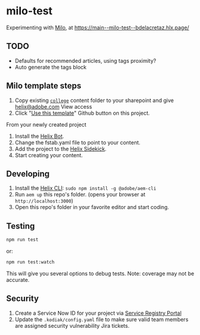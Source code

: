 # milo-test

Experimenting with [Milo](https://milo.adobe.com/), at https://main--milo-test--bdelacretaz.hlx.page/

## TODO
- Defaults for recommended articles, using tags proximity?
- Auto generate the tags block

## Milo template steps

1. Copy existing [`college`](https://adobe.sharepoint.com/:f:/r/sites/adobecom/Shared%20Documents/demos/college) content folder to your sharepoint and give helix@adobe.com View access
2. Click "[Use this template](https://github.com/adobecom/milo-college/generate)" Github button on this project.

From your newly created project

1. Install the [Helix Bot](https://github.com/apps/helix-bot/installations/new).
2. Change the fstab.yaml file to point to your content.
3. Add the project to the [Helix Sidekick](https://github.com/adobe/helix-sidekick).
4. Start creating your content.

## Developing
1. Install the [Helix CLI](https://github.com/adobe/helix-cli): `sudo npm install -g @adobe/aem-cli`
1. Run `aem up` this repo's folder. (opens your browser at `http://localhost:3000`)
1. Open this repo's folder in your favorite editor and start coding.

## Testing
```sh
npm run test
```
or:
```sh
npm run test:watch
```
This will give you several options to debug tests. Note: coverage may not be accurate.

## Security
1. Create a Service Now ID for your project via [Service Registry Portal](https://adobe.service-now.com/service_registry_portal.do#/search)
2. Update the `.kodiak/config.yaml` file to make sure valid team members are assigned security vulnerability Jira tickets.
